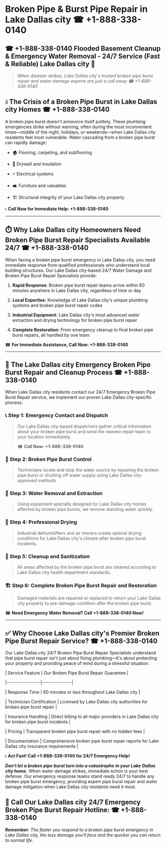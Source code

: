 # Broken Pipe & Burst Pipe Repair in Lake Dallas city ☎ +1-888-338-0140  
## ☎ +1-888-338-0140 Flooded Basement Cleanup & Emergency Water Removal - 24/7 Service (Fast & Reliable) Lake Dallas city 🚨  

> *When disaster strikes, Lake Dallas city's trusted broken pipe burst repair and water damage experts are just a call away ☎ +1-888-338-0140*  

## 💧 The Crisis of a Broken Pipe Burst in Lake Dallas city Homes ☎ +1-888-338-0140  

A broken pipe burst doesn't announce itself politely. These plumbing emergencies strike without warning, often during the most inconvenient times—middle of the night, holidays, or weekends—when Lake Dallas city residents feel most vulnerable. Water cascading from a broken pipe burst can rapidly damage:  

* 🏠 Flooring, carpeting, and subflooring  
* 🧱 Drywall and insulation  
* ⚡ Electrical systems  
* 🛋️ Furniture and valuables  
* 🏗️ Structural integrity of your Lake Dallas city property  

📞 **Call Now for Immediate Help: +1-888-338-0140**  

---  

## ⏱️ Why Lake Dallas city Homeowners Need Broken Pipe Burst Repair Specialists Available 24/7 ☎ +1-888-338-0140  

When facing a broken pipe burst emergency in Lake Dallas city, you need immediate response from qualified professionals who understand local building structures. Our Lake Dallas city-based 24/7 Water Damage and Broken Pipe Burst Repair Specialists provide:  

1. **Rapid Response**: Broken pipe burst repair teams arrive within 60 minutes anywhere in Lake Dallas city, regardless of time or day  
2. **Local Expertise**: Knowledge of Lake Dallas city's unique plumbing systems and broken pipe burst repair codes  
3. **Industrial Equipment**: Lake Dallas city's most advanced water extraction and drying technology for broken pipe burst repair  
4. **Complete Restoration**: From emergency cleanup to final broken pipe burst repairs, all handled by one team  

☎ **For Immediate Assistance, Call Now: +1-888-338-0140**  

---  

## 🔧 The Lake Dallas city Emergency Broken Pipe Burst Repair and Cleanup Process ☎ +1-888-338-0140  

When Lake Dallas city residents contact our 24/7 Emergency Broken Pipe Burst Repair service, we implement our proven Lake Dallas city-specific process:  

### 📞 Step 1: Emergency Contact and Dispatch  
> Our Lake Dallas city-based dispatchers gather critical information about your broken pipe burst and send the nearest repair team to your location immediately.  
> ☎ **Call Now: +1-888-338-0140**  

### 🚿 Step 2: Broken Pipe Burst Control  
> Technicians locate and stop the water source by repairing the broken pipe burst or shutting off water supply using Lake Dallas city-approved methods.  

### 🌊 Step 3: Water Removal and Extraction  
> Using equipment specially designed for Lake Dallas city homes affected by broken pipe bursts, we remove standing water quickly.  

### 💨 Step 4: Professional Drying  
> Industrial dehumidifiers and air movers create optimal drying conditions for Lake Dallas city's climate after broken pipe burst incidents.  

### 🧼 Step 5: Cleanup and Sanitization  
> All areas affected by the broken pipe burst are cleaned according to Lake Dallas city health department standards.  

### 🏗️ Step 6: Complete Broken Pipe Burst Repair and Restoration  
> Damaged materials are repaired or replaced to return your Lake Dallas city property to pre-damage condition after the broken pipe burst.  

☎ **Need Emergency Water Removal? Call +1-888-338-0140 Now!**  

---  

## ✅ Why Choose Lake Dallas city's Premier Broken Pipe Burst Repair Service? ☎ +1-888-338-0140  

Our Lake Dallas city 24/7 Broken Pipe Burst Repair Specialists understand that pipe burst repair isn't just about fixing plumbing—it's about protecting your property and providing peace of mind during a stressful situation.  

| Service Feature | Our Broken Pipe Burst Repair Guarantee |  
|-----------------|---------------|  
| Response Time | 60 minutes or less throughout Lake Dallas city |  
| Technician Certification | Licensed by Lake Dallas city authorities for broken pipe burst repair |  
| Insurance Handling | Direct billing to all major providers in Lake Dallas city for broken pipe burst incidents |  
| Pricing | Transparent broken pipe burst repair with no hidden fees |  
| Documentation | Comprehensive broken pipe burst repair reports for Lake Dallas city insurance requirements |  

📞 **Act Fast! Call +1-888-338-0140 for 24/7 Emergency Help!**  

***Don't let a broken pipe burst turn into a catastrophe in your Lake Dallas city home.*** When water damage strikes, immediate action is your best defense. Our emergency response teams stand ready 24/7 to handle any broken pipe burst emergency, providing expert pipe burst repair and water damage mitigation when Lake Dallas city residents need it most.  

## 📱 Call Our Lake Dallas city 24/7 Emergency Broken Pipe Burst Repair Hotline: ☎ +1-888-338-0140  

**Remember**: *The faster you respond to a broken pipe burst emergency in Lake Dallas city, the less damage you'll face and the quicker you can return to normal life.*